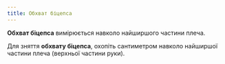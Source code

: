 ```yaml
---
title: Обхват біцепса
---
```


**Обхват біцепса** вимірюється навколо найширшого частини плеча.

Для зняття **обхвату біцепса**, охопіть сантиметром навколо найширшої частини плеча (верхньої частини руки).
<MeasieImage />
